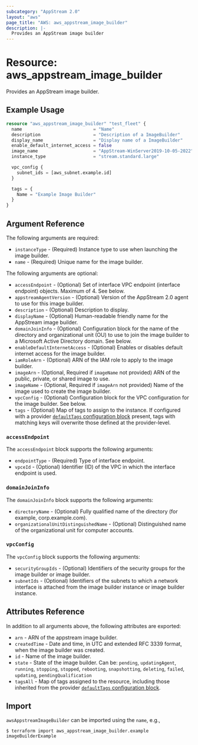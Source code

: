 ```yaml
---
subcategory: "AppStream 2.0"
layout: "aws"
page_title: "AWS: aws_appstream_image_builder"
description: |-
  Provides an AppStream image builder
---
```


# Resource: aws_appstream_image_builder

Provides an AppStream image builder.

## Example Usage

```terraform
resource "aws_appstream_image_builder" "test_fleet" {
  name                           = "Name"
  description                    = "Description of a ImageBuilder"
  display_name                   = "Display name of a ImageBuilder"
  enable_default_internet_access = false
  image_name                     = "AppStream-WinServer2019-10-05-2022"
  instance_type                  = "stream.standard.large"

  vpc_config {
    subnet_ids = [aws_subnet.example.id]
  }

  tags = {
    Name = "Example Image Builder"
  }
}
```

## Argument Reference

The following arguments are required:

* `instanceType` - (Required) Instance type to use when launching the image builder.
* `name` - (Required) Unique name for the image builder.

The following arguments are optional:

* `accessEndpoint` - (Optional) Set of interface VPC endpoint (interface endpoint) objects. Maximum of 4. See below.
* `appstreamAgentVersion` - (Optional) Version of the AppStream 2.0 agent to use for this image builder.
* `description` - (Optional) Description to display.
* `displayName` - (Optional) Human-readable friendly name for the AppStream image builder.
* `domainJoinInfo` - (Optional) Configuration block for the name of the directory and organizational unit (OU) to use to join the image builder to a Microsoft Active Directory domain. See below.
* `enableDefaultInternetAccess` - (Optional) Enables or disables default internet access for the image builder.
* `iamRoleArn` - (Optional) ARN of the IAM role to apply to the image builder.
* `imageArn` - (Optional, Required if `imageName` not provided) ARN of the public, private, or shared image to use.
* `imageName` - (Optional, Required if `imageArn` not provided) Name of the image used to create the image builder.
* `vpcConfig` - (Optional) Configuration block for the VPC configuration for the image builder. See below.
* `tags` - (Optional) Map of tags to assign to the instance. If configured with a provider [`defaultTags` configuration block](https://registry.terraform.io/providers/hashicorp/aws/latest/docs#default_tags-configuration-block) present, tags with matching keys will overwrite those defined at the provider-level.

### `accessEndpoint`

The `accessEndpoint` block supports the following arguments:

* `endpointType` - (Required) Type of interface endpoint.
* `vpceId` - (Optional) Identifier (ID) of the VPC in which the interface endpoint is used.

### `domainJoinInfo`

The `domainJoinInfo` block supports the following arguments:

* `directoryName` - (Optional) Fully qualified name of the directory (for example, corp.example.com).
* `organizationalUnitDistinguishedName` - (Optional) Distinguished name of the organizational unit for computer accounts.

### `vpcConfig`

The `vpcConfig` block supports the following arguments:

* `securityGroupIds` - (Optional) Identifiers of the security groups for the image builder or image builder.
* `subnetIds` - (Optional) Identifiers of the subnets to which a network interface is attached from the image builder instance or image builder instance.

## Attributes Reference

In addition to all arguments above, the following attributes are exported:

* `arn` - ARN of the appstream image builder.
* `createdTime` -  Date and time, in UTC and extended RFC 3339 format, when the image builder was created.
* `id` - Name of the image builder.
* `state` - State of the image builder. Can be: `pending`, `updatingAgent`, `running`, `stopping`, `stopped`, `rebooting`, `snapshotting`, `deleting`, `failed`, `updating`, `pendingQualification`
* `tagsAll` - Map of tags assigned to the resource, including those inherited from the provider [`defaultTags` configuration block](https://registry.terraform.io/providers/hashicorp/aws/latest/docs#default_tags-configuration-block).

## Import

`awsAppstreamImageBuilder` can be imported using the `name`, e.g.,

```
$ terraform import aws_appstream_image_builder.example imageBuilderExample
```

<!-- cache-key: cdktf-0.17.0-pre.15 input-d757a28c60efd6e3b360d39da95724f5f219d13fb47d83cabf5d832a2fe0ff81 -->